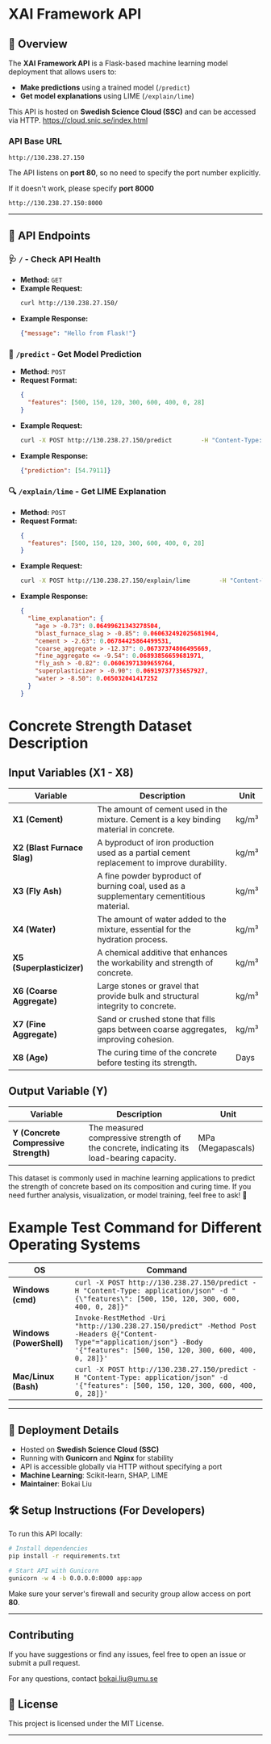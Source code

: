 # XAI Framework API

## 📖 Overview

The **XAI Framework API** is a Flask-based machine learning model deployment that allows users to:

- **Make predictions** using a trained model (`/predict`)
- **Get model explanations** using LIME (`/explain/lime`)

This API is hosted on **Swedish Science Cloud (SSC)** and can be accessed via HTTP.
https://cloud.snic.se/index.html

### API Base URL
```
http://130.238.27.150
```
The API listens on **port 80**, so no need to specify the port number explicitly.

If it doesn't work, please specify **port 8000**
```
http://130.238.27.150:8000
```

---

## 🔧 API Endpoints

### 🩺 `/` - Check API Health
- **Method:** `GET`
- **Example Request:**
  ```bash
  curl http://130.238.27.150/
  ```
- **Example Response:**
  ```json
  {"message": "Hello from Flask!"}
  ```

### 🔮 `/predict` - Get Model Prediction
- **Method:** `POST`
- **Request Format:**
  ```json
  {
    "features": [500, 150, 120, 300, 600, 400, 0, 28]
  }
  ```
- **Example Request:**
  ```bash
  curl -X POST http://130.238.27.150/predict        -H "Content-Type: application/json"        -d '{"features": [500, 150, 120, 300, 600, 400, 0, 28]}'
  ```
- **Example Response:**
  ```json
  {"prediction": [54.7911]}
  ```

### 🔍 `/explain/lime` - Get LIME Explanation
- **Method:** `POST`
- **Request Format:**
  ```json
  {
    "features": [500, 150, 120, 300, 600, 400, 0, 28]
  }
  ```
- **Example Request:**
  ```bash
  curl -X POST http://130.238.27.150/explain/lime        -H "Content-Type: application/json"        -d '{"features": [500, 150, 120, 300, 600, 400, 0, 28]}'
  ```
- **Example Response:**
  ```json
  {
    "lime_explanation": {
      "age > -0.73": 0.06499621343278504,
      "blast_furnace_slag > -0.85": 0.060632492025681904,
      "cement > -2.63": 0.06784425864499531,
      "coarse_aggregate > -12.37": 0.06737374806495669,
      "fine_aggregate <= -9.54": 0.06893856659681971,
      "fly_ash > -0.82": 0.06063971309659764,
      "superplasticizer > -0.90": 0.06919737735657927,
      "water > -8.50": 0.065032041417252
    }
  }
  ```

# **Concrete Strength Dataset Description**

## **Input Variables (X1 - X8)**

| **Variable** | **Description** | **Unit** |
|-------------|---------------|----------|
| **X1 (Cement)** | The amount of cement used in the mixture. Cement is a key binding material in concrete. | kg/m³ |
| **X2 (Blast Furnace Slag)** | A byproduct of iron production used as a partial cement replacement to improve durability. | kg/m³ |
| **X3 (Fly Ash)** | A fine powder byproduct of burning coal, used as a supplementary cementitious material. | kg/m³ |
| **X4 (Water)** | The amount of water added to the mixture, essential for the hydration process. | kg/m³ |
| **X5 (Superplasticizer)** | A chemical additive that enhances the workability and strength of concrete. | kg/m³ |
| **X6 (Coarse Aggregate)** | Large stones or gravel that provide bulk and structural integrity to concrete. | kg/m³ |
| **X7 (Fine Aggregate)** | Sand or crushed stone that fills gaps between coarse aggregates, improving cohesion. | kg/m³ |
| **X8 (Age)** | The curing time of the concrete before testing its strength. | Days |

## **Output Variable (Y)**

| **Variable** | **Description** | **Unit** |
|-------------|---------------|----------|
| **Y (Concrete Compressive Strength)** | The measured compressive strength of the concrete, indicating its load-bearing capacity. | MPa (Megapascals) |

This dataset is commonly used in machine learning applications to predict the strength of concrete based on its composition and curing time. If you need further analysis, visualization, or model training, feel free to ask! 🚀

# **Example Test Command for Different Operating Systems**

| OS                     | Command |
|------------------------|---------|
| **Windows (cmd)** | `curl -X POST http://130.238.27.150/predict -H "Content-Type: application/json" -d "{\"features\": [500, 150, 120, 300, 600, 400, 0, 28]}"` |
| **Windows (PowerShell)** | `Invoke-RestMethod -Uri "http://130.238.27.150/predict" -Method Post -Headers @{"Content-Type"="application/json"} -Body '{"features": [500, 150, 120, 300, 600, 400, 0, 28]}'` |
| **Mac/Linux (Bash)** | `curl -X POST http://130.238.27.150/predict -H "Content-Type: application/json" -d '{"features": [500, 150, 120, 300, 600, 400, 0, 28]}'` |





---

## 🚀 Deployment Details

- Hosted on **Swedish Science Cloud (SSC)**
- Running with **Gunicorn** and **Nginx** for stability
- API is accessible globally via HTTP without specifying a port
- **Machine Learning**: Scikit-learn, SHAP, LIME
- **Maintainer**: Bokai Liu

## 🛠 Setup Instructions (For Developers)

To run this API locally:

```bash
# Install dependencies
pip install -r requirements.txt

# Start API with Gunicorn
gunicorn -w 4 -b 0.0.0.0:8000 app:app
```

Make sure your server's firewall and security group allow access on port **80**.

---

## Contributing
If you have suggestions or find any issues, feel free to open an issue or submit a pull request.

For any questions, contact bokai.liu@umu.se




## 📝 License

This project is licensed under the MIT License.

---
